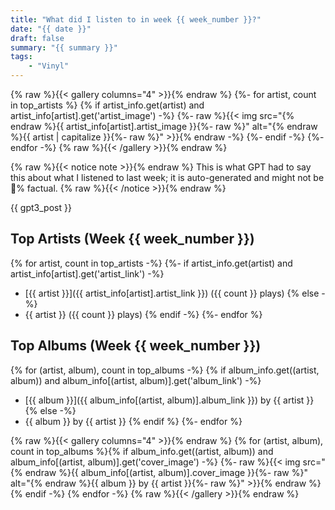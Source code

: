 ```yaml
---
title: "What did I listen to in week {{ week_number }}?"
date: "{{ date }}"
draft: false
summary: "{{ summary }}"
tags:
    - "Vinyl"
---
```


{% raw %}{{< gallery columns="4" >}}{% endraw %}
{%- for artist, count in top_artists %}
{% if artist_info.get(artist) and artist_info[artist].get('artist_image') -%}
{%- raw %}{{< img src="{% endraw %}{{ artist_info[artist].artist_image }}{%- raw %}" alt="{% endraw %}{{ artist | capitalize }}{%- raw %}" >}}{% endraw -%}
{%- endif -%}
{%- endfor -%}
{% raw %}{{< /gallery >}}{% endraw %}

{% raw %}{{< notice note >}}{% endraw %}
This is what GPT had to say this about what I listened to last week; it is auto-generated and might not be 💯% factual.
{% raw %}{{< /notice >}}{% endraw %}

{{ gpt3_post }}

## Top Artists (Week {{ week_number }})

{% for artist, count in top_artists -%}
{%- if artist_info.get(artist) and artist_info[artist].get('artist_link') -%}
- [{{ artist }}]({{ artist_info[artist].artist_link }}) ({{ count }} plays)
{% else -%}
- {{ artist }} ({{ count }} plays)
{% endif -%}
{%- endfor %}

## Top Albums (Week {{ week_number }})

{% for (artist, album), count in top_albums -%}
{% if album_info.get((artist, album)) and album_info[(artist, album)].get('album_link') -%}
- [{{ album }}]({{ album_info[(artist, album)].album_link }}) by {{ artist }}
{% else -%}
- {{ album }} by {{ artist }}
{% endif %}
{%- endfor %}

{% raw %}{{< gallery columns="4" >}}{% endraw %}
{% for (artist, album), count in top_albums %}{% if album_info.get((artist, album)) and album_info[(artist, album)].get('cover_image') -%}
{%- raw %}{{< img src="{% endraw %}{{ album_info[(artist, album)].cover_image }}{%- raw %}" alt="{% endraw %}{{ album }} by {{ artist }}{%- raw %}" >}}{% endraw %}
{% endif -%}
{% endfor -%}
{% raw %}{{< /gallery >}}{% endraw %}